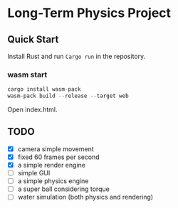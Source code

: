 # Long-Term Physics Project

## Quick Start

Install Rust and run `Cargo run` in the repository.

### wasm start

```rust
cargo install wasm-pack
wasm-pack build --release --target web
```

Open index.html.

## TODO

- [X] camera simple movement
- [X] fixed 60 frames per second
- [X] a simple render engine
- [ ] simple GUI
- [ ] a simple physics engine
- [ ] a super ball considering torque
- [ ] water simulation (both physics and rendering)
